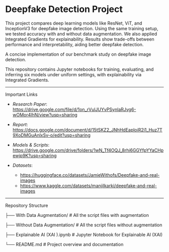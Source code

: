 # Deepfake Detection Project

This project compares deep learning models like ResNet, ViT, and InceptionV3 for deepfake image detection. Using the same training setup, we tested accuracy with and without data augmentation. We also applied Integrated Gradients for explainability. Results show trade-offs between performance and interpretability, aiding better deepfake detection.

A concise implementation of our benchmark study on deepfake image detection.

This repository contains Jupyter notebooks for training, evaluating, and inferring six models under uniform settings, with explainability via Integrated Gradients.

---

Important Links
- *Research Paper*: https://drive.google.com/file/d/1on_rVulJUYvPSynlaRJvg6-wOMor4lhN/view?usp=sharing
- *Report*: https://docs.google.com/document/d/15tSKZ2_JNhHdEaploiR2i1_Huz7T9XoDMGuAnlxSv-o/edit?usp=sharing
- *Models & Scripts*: https://drive.google.com/drive/folders/1wN_Tf4OQJ_8rhi6GGYfpYYaCHpewjp9K?usp=sharing
  
- *Datasets*:
  - https://huggingface.co/datasets/JamieWithofs/Deepfake-and-real-images 
  - https://www.kaggle.com/datasets/manjilkarki/deepfake-and-real-images 

---

Repository Structure


├── With Data Augmentation/         # All the script files with augmentation

├── Without Data Augmentation/      # All the script files without augmentation

├── Explainable AI (XAI ).ipynb     # Jupyter Notebook for Explainable AI (XAI)

└── README.md                       # Project overview and documentation

